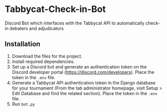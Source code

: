 # Tabbycat-Check-in-Bot
Discord Bot which interfaces with the Tabbycat API to automatically check-in debaters and adjudicators 

## Installation
1. Download the files for the project.
2. Install required dependencies. 
3. Set up a Discord bot and generate an authentication token on the Discord developer portal (https://discord.com/developers). Place the token in the ```.env``` file. 
4. Generate a Tabbycat API authentication token in the Django database for your tournament (From the tab administrator homepage, visit Setup > Edit Database and find the related section). Place the token in the ```.env``` file. 
5. Run  ```bot.py```
